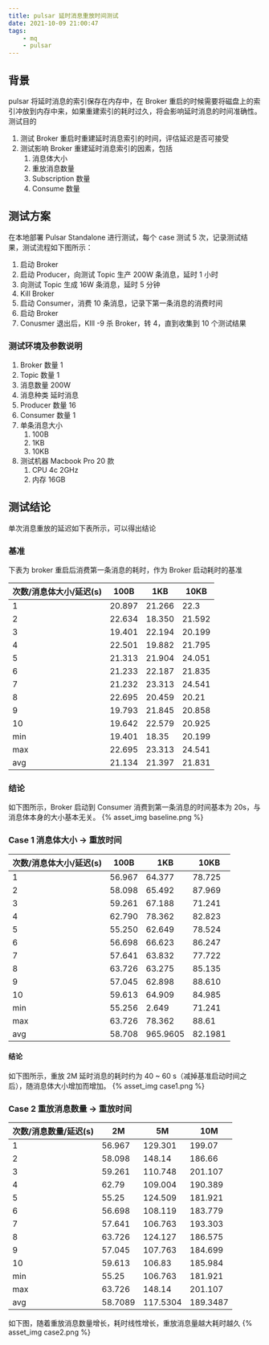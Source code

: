 ```yaml
---
title: pulsar 延时消息重放时间测试
date: 2021-10-09 21:00:47
tags:
    - mq
    - pulsar
---
```

## 背景
pulsar 将延时消息的索引保存在内存中，在 Broker 重启的时候需要将磁盘上的索引冲放到内存中来，如果重建索引的耗时过久，将会影响延时消息的时间准确性。
测试目的
1. 测试 Broker 重启时重建延时消息索引的时间，评估延迟是否可接受
2. 测试影响 Broker 重建延时消息索引的因素，包括
    1. 消息体大小
    2. 重放消息数量
    3. Subscription 数量
    4. Consume 数量

## 测试方案
在本地部署 Pulsar Standalone 进行测试，每个 case 测试 5 次，记录测试结果，测试流程如下图所示：
1.  启动 Broker
2.  启动 Producer，向测试 Topic 生产 200W 条消息，延时 1 小时
3.  向测试 Topic 生成 16W 条消息，延时 5 分钟
4.  Kill Broker
5. 启动 Consumer，消费 10 条消息，记录下第一条消息的消费时间
6. 启动 Broker
7. Conusmer 退出后，KIll -9 杀 Broker，转 4，直到收集到 10 个测试结果


### 测试环境及参数说明
1. Broker 数量 1
2. Topic 数量 1
3. 消息数量 200W
4. 消息种类  延时消息
5. Producer 数量 16
6. Consumer 数量 1
7. 单条消息大小
    1. 100B
    2. 1KB
    3. 10KB
8. 测试机器 Macbook Pro 20 款
    1. CPU 4c 2GHz
    2. 内存 16GB

## 测试结论
单次消息重放的延迟如下表所示，可以得出结论
### 基准
下表为 broker 重启后消费第一条消息的耗时，作为 Broker 启动耗时的基准

|次数/消息体大小/延迟(s) | 100B | 1KB | 10KB |
|----|------|---|---|
| 1 | 20.897 | 21.266 | 22.3 |
| 2 | 22.634 | 18.350 | 21.592 |
| 3 | 19.401 | 22.194 | 20.199 |
| 4 | 22.501 | 19.882 | 21.795 |
| 5 | 21.313 | 21.904 | 24.051 |
| 6 | 21.233 | 22.187 | 21.835 |
| 7 | 21.232 | 23.313 | 24.541 |
| 8 | 22.695 | 20.459 | 20.21  |
| 9 | 19.793 | 21.845 | 20.858 |
| 10 | 19.642 | 22.579 | 20.925 |
| min | 19.401 | 18.35 | 20.199 |
| max | 22.695 | 23.313 | 24.541 |
| avg | 21.134 | 21.397 | 21.831 |

### 结论
如下图所示，Broker 启动到 Consumer 消费到第一条消息的时间基本为 20s，与消息体本身的大小基本无关。
{% asset_img baseline.png %}

### Case 1 消息体大小 → 重放时间

| 次数/消息体大小/延迟(s) | 100B | 1KB | 10KB |
| ---- | --- | --- | --- |
| 1 | 56.967 | 64.377 | 78.725 |
| 2 | 58.098 | 65.492 | 87.969 |
| 3 | 59.261 | 67.188 | 71.241 |
| 4 | 62.790 | 78.362 | 82.823 |
| 5 | 55.250 | 62.649 | 78.524 |
| 6 | 56.698 | 66.623 | 86.247 | 
| 7 | 57.641 | 63.832 | 77.722 | 
| 8 | 63.726 | 63.275 | 85.135 | 
| 9 | 57.045 | 62.898 | 88.610 | 
| 10 | 59.613 | 64.909 | 84.985 | 
| min | 55.256 | 2.649 | 71.241 | 
| max | 63.726 | 78.362 | 88.61 | 
| avg | 58.708 | 965.9605 | 82.1981 |

#### 结论
如下图所示，重放 2M 延时消息的耗时约为 40 ~ 60 s（减掉基准启动时间之后），随消息体大小增加而增加。
{% asset_img case1.png %}


### Case 2 重放消息数量 → 重放时间

|次数/消息数量/延迟(s)|2M|5M|10M|
|----|----|----|----|
|1|56.967|129.301|199.07|
|2|58.098|148.14|186.66|
|3|59.261|110.748|201.107|
|4|62.79|109.004|190.389|
|5|55.25|124.509|181.921|
|6|56.698|108.119|183.779|
|7|57.641|106.763|193.303|
|8|63.726|124.127|186.575|
|9|57.045|107.763|184.699|
|10|59.613|106.83|185.984|
|min|55.25|106.763|181.921|
|max|63.726|148.14|201.107|
|avg|58.7089|117.5304|189.3487|

如下图，随着重放消息数量增长，耗时线性增长，重放消息量越大耗时越久
{% asset_img case2.png %}
